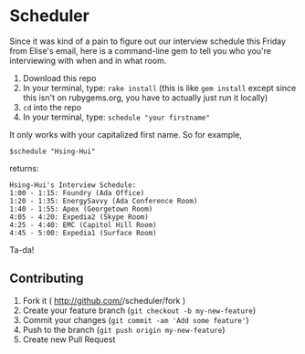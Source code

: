 # Scheduler

Since it was kind of a pain to figure out our interview schedule this Friday from Elise's email, here is a command-line gem to tell you who you're interviewing with when and in what room.

1.  Download this repo
2.  In your terminal, type: `rake install` (this is like `gem install` except since this isn't on rubygems.org, you have to actually just run it locally)  
3.  `cd` into the repo
4.  In your terminal, type:  `schedule "your firstname"`

It only works with your capitalized first name. So for example, 

    $schedule "Hsing-Hui"
    
    
returns:

    Hsing-Hui's Interview Schedule:
    1:00 - 1:15: Foundry (Ada Office)
    1:20 - 1:35: EnergySavvy (Ada Conference Room)
    1:40 - 1:55: Apex (Georgetown Room)
    4:05 - 4:20: Expedia2 (Skype Room)
    4:25 - 4:40: EMC (Capitol Hill Room)
    4:45 - 5:00: Expedia1 (Surface Room)
    
Ta-da!

## Contributing

1. Fork it ( http://github.com/<my-github-username>/scheduler/fork )
2. Create your feature branch (`git checkout -b my-new-feature`)
3. Commit your changes (`git commit -am 'Add some feature'`)
4. Push to the branch (`git push origin my-new-feature`)
5. Create new Pull Request
